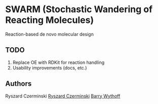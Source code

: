 # SWARM (Stochastic Wandering of Reacting Molecules)

Reaction-based de novo molecular design

## TODO
1. Replace OE with RDKit for reaction handling
2. Usability improvements (docs, etc.)

## Authors
Ryszard Czerminski
[Ryszard Czerminski](https://github.com/ryszard314159)
[Barry Wythoff](https://www.linkedin.com/in/barry-wythoff)
